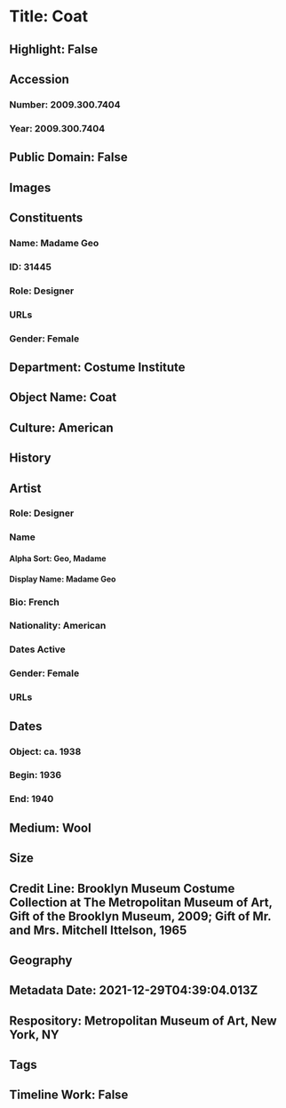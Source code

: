 # Title: Coat
## Highlight: False
## Accession
### Number: 2009.300.7404
### Year: 2009.300.7404
## Public Domain: False
## Images
## Constituents
### Name: Madame Geo
### ID: 31445
### Role: Designer
### URLs
### Gender: Female
## Department: Costume Institute
## Object Name: Coat
## Culture: American
## History
## Artist
### Role: Designer
### Name
#### Alpha Sort: Geo, Madame
#### Display Name: Madame Geo
### Bio: French
### Nationality: American
### Dates Active
### Gender: Female
### URLs
## Dates
### Object: ca. 1938
### Begin: 1936
### End: 1940
## Medium: Wool
## Size
## Credit Line: Brooklyn Museum Costume Collection at The Metropolitan Museum of Art, Gift of the Brooklyn Museum, 2009; Gift of Mr. and Mrs. Mitchell Ittelson, 1965
## Geography
## Metadata Date: 2021-12-29T04:39:04.013Z
## Respository: Metropolitan Museum of Art, New York, NY
## Tags
## Timeline Work: False